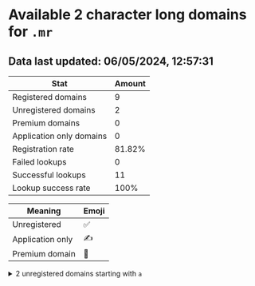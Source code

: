 # Available 2 character long domains for `.mr`

## Data last updated: 06/05/2024, 12:57:31

|Stat|Amount|
|--|--|
|Registered domains|9|
|Unregistered domains|2|
|Premium domains|0|
|Application only domains|0|
|Registration rate|81.82%|
|Failed lookups|0|
|Successful lookups|11|
|Lookup success rate|100%|


|Meaning|Emoji|
|--|--|
|Unregistered|:white_check_mark:|
|Application only|:writing_hand:|
|Premium domain|:gem:|

<details>
<summary>2 unregistered domains starting with <bold><code>a</code></bold></summary>

|Type|Domain|
|--|--|
|:white_check_mark:|`ab.mr`|
|:white_check_mark:|`ae.mr`|
</details>